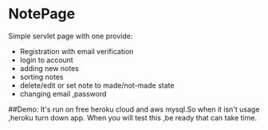 # NotePage
Simple servlet page with one provide:
* Registration with email verification
* login to account
* adding new notes
* sorting notes 
* delete/edit or set note to made/not-made state
* changing email ,password


##Demo:
It's run on free heroku cloud and aws mysql.So when it isn't usage ,heroku turn down app.
When you will test this ,be ready that can take time.


